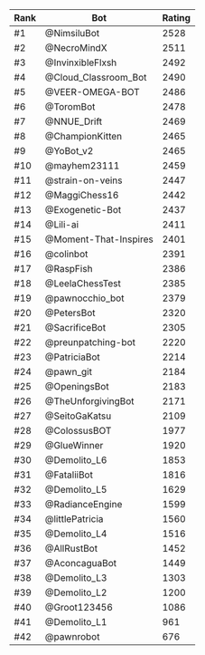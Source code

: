 Rank|Bot|Rating
---|---|---
#1|@NimsiluBot|2528
#2|@NecroMindX|2511
#3|@InvinxibleFlxsh|2492
#4|@Cloud_Classroom_Bot|2490
#5|@VEER-OMEGA-BOT|2486
#6|@ToromBot|2478
#7|@NNUE_Drift|2469
#8|@ChampionKitten|2465
#9|@YoBot_v2|2465
#10|@mayhem23111|2459
#11|@strain-on-veins|2447
#12|@MaggiChess16|2442
#13|@Exogenetic-Bot|2437
#14|@Lili-ai|2411
#15|@Moment-That-Inspires|2401
#16|@colinbot|2391
#17|@RaspFish|2386
#18|@LeelaChessTest|2385
#19|@pawnocchio_bot|2379
#20|@PetersBot|2320
#21|@SacrificeBot|2305
#22|@preunpatching-bot|2220
#23|@PatriciaBot|2214
#24|@pawn_git|2184
#25|@OpeningsBot|2183
#26|@TheUnforgivingBot|2171
#27|@SeitoGaKatsu|2109
#28|@ColossusBOT|1977
#29|@GlueWinner|1920
#30|@Demolito_L6|1853
#31|@FataliiBot|1816
#32|@Demolito_L5|1629
#33|@RadianceEngine|1599
#34|@littlePatricia|1560
#35|@Demolito_L4|1516
#36|@AllRustBot|1452
#37|@AconcaguaBot|1449
#38|@Demolito_L3|1303
#39|@Demolito_L2|1200
#40|@Groot123456|1086
#41|@Demolito_L1|961
#42|@pawnrobot|676
